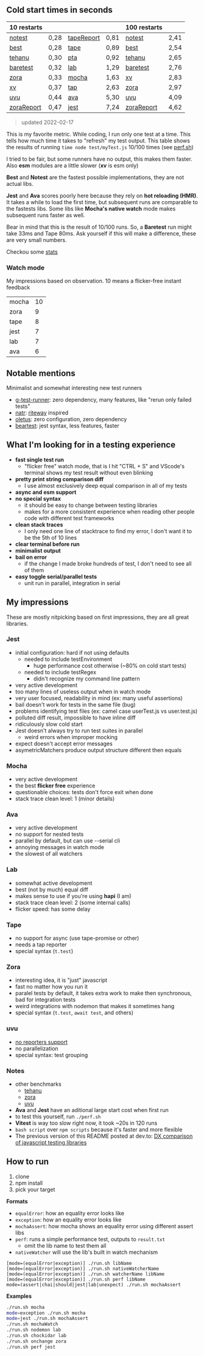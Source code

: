 ## Cold start times in seconds

| 10 restarts      |      |                 |      | 100 restarts      |      |
|------------------|:----:|-----------------|:----:|-------------------|:----:|
| [notest][1]      | 0,28 | [tapeReport][8] | 0,81 | [notest][1]       | 2,41 |
| [best][2]        | 0,28 | [tape][8]       | 0,89 | [best][2]         | 2,54 |
| [tehanu][3]      | 0,30 | [pta][9]        | 0,92 | [tehanu][3]       | 2,65 |
| [baretest][4]    | 0,32 | [lab][10]       | 1,29 | [baretest][4]     | 2,76 |
| [zora][5]        | 0,33 | [mocha][11]     | 1,63 | [xv][6]           | 2,83 |
| [xv][6]          | 0,37 | [tap][12]       | 2,63 | [zora][5]         | 2,97 |
| [uvu][7]         | 0,44 | [ava][13]       | 5,30 | [uvu][7]          | 4,09 |
| [zoraReport][5]  | 0,47 | [jest][14]      | 7,24 | [zoraReport][5]   | 4,62 |

> updated 2022-02-17

This is my favorite metric. While coding, I run only one test at a time. This tells how much time it takes to "refresh" my test output. This table shows the results of running `time node test/myTest.js` 10/100 times (see [perf.sh](./perf.sh))

I tried to be fair, but some runners have no output, this makes them faster. Also **esm** modules are a little slower (**xv** is esm only)

**Best** and **Notest** are the fastest possible implementations, they are not actual libs.

**Jest** and **Ava** scores poorly here because they rely on **hot reloading (HMR)**. It takes a while to load the first time, but subsequent runs are comparable to the fastests libs. Some libs like **Mocha's native watch** mode makes subsequent runs faster as well.

Bear in mind that this is the result of 10/100 runs. So, a **Baretest** run might take 33ms and Tape 80ms. Ask yourself if this will make a difference, these are very small numbers.

Checkou some [stats][40]


### Watch mode
My impressions based on observation. 10 means a flicker-free instant feedback

|          |    |
|----------|----|
| mocha    | 10 |
| zora     |  9 |
| tape     |  8 |
| jest     |  7 |
| lab      |  7 |
| ava      |  6 |

## Notable mentions
Minimalist and somewhat interesting new test runners
- [g-test-runner][15]: zero dependency, many features, like "rerun only failed tests"
- [natr][16]: [riteway][17] inspired
- [oletus][18]: zero configuration, zero dependency
- [beartest][19]: jest syntax, less features, faster


## What I'm looking for in a testing experience
- **fast single test run**
  - "flicker free" watch mode, that is I hit "CTRL + S" and VScode's terminal shows my test result without even blinking
- **pretty print string comparison diff**
  - I use almost exclusively deep equal comparison in all of my tests
- **async and esm support**
- **no special syntax**
  - it should be easy to change between testing libraries
  - makes for a more consistent experience when reading other people code with different test frameworks
- **clean stack traces**
  - I only need one line of stacktrace to find my error, I don't want it to be the 5th of 10 lines
- **clear terminal before run**
- **minimalist output**
- **bail on error**
  - if the change I made broke hundreds of test, I don't need to see all of them
- **easy toggle serial/parallel tests**
  - unit run in parallel, integration in serial


## My impressions
These are mostly nitpicking based on first impressions, they are all great libraries.

### Jest

- initial configuration: hard if not using defaults
  - needed to include testEnvironment
    - huge performance cost otherwise (~80% on cold start tests)
  - needed to include testRegex
    - didn't recognize my command line pattern
- very active development
- too many lines of useless output when in watch mode
- very user focused, readability in mind (ex: many useful assertions)
- bail doesn't work for tests in the same file (bug)
- problems identifying test files (ex: camel case userTest.js vs user.test.js)
- polluted diff result, impossible to have inline diff
- ridiculously slow cold start
- Jest doesn't always try to run test suites in parallel
  - weird errors when improper mocking
- expect doesn't accept error messages
- asymetricMatchers produce output structure different then equals

### Mocha
- very active development
- the best **flicker free** experience
- questionable choices: tests don't force exit when done
- stack trace clean level: 1 (minor details)

### Ava
- very active development
- no support for nested tests
- parallel by default, but can use --serial cli
- annoying messages in watch mode
- the slowest of all watchers

### Lab
- somewhat active development
- best (not by much) equal diff
- makes sense to use if you're using **hapi** (I am)
- stack trace clean level: 2 (some internal calls)
- flicker speed: has some delay

### Tape
- no support for async (use tape-promise or other)
- needs a tap reporter
- special syntax (`t.test`)

### Zora
- interesting idea, it is "just" javascript
- fast no matter how you run it
- paralel tests by default, it takes extra work to make then synchronous, bad for integration tests
- weird integrations with nodemon that makes it sometimes hang
- special syntax (`t.test`, `await test`, and others)

### uvu
- [no reporters support](https://github.com/lukeed/uvu/pull/107)
- no parallelization
- special syntax: test grouping


### Notes
- other benchmarks
  - [tehanu](https://github.com/prantlf/tehanu/tree/master/benchmarks)
  - [zora](https://github.com/lorenzofox3/zora/tree/master/perfs)
  - [uvu](https://github.com/lukeed/uvu#benchmarks)
- **Ava** and **Jest** have an aditional large start cost when first run
- to test this yourself, run `./perf.sh`
- **Vitest** is way too slow right now, it took ~20s in 120 runs
- `bash script` over `npm scripts` because it's faster and more flexible
- The previous version of this README posted at dev.to: [DX comparison of javascript testing libraries][41]

## How to run
1) clone
2) npm install
3) pick your target

**Formats**
- `equalError`: how an equality error looks like
- `exception`: how an equality error looks like
- `mochaAssert`: how mocha shows an equality error using different assert libs
- `perf`: runs a simple performance test, outputs to `result.txt`
  - omit the lib name to test them all
- `nativeWatcher` will use the lib's built in watch mechanism

```
[mode=(equalError|exception)] ./run.sh libName
[mode=(equalError|exception)] ./run.sh nativeWatcherName
[mode=(equalError|exception)] ./run.sh watcherName libName
[mode=(equalError|exception)] ./run.sh perf libName
mode=(assert|chai|should|jest|lab|unexpect) ./run.sh mochaAssert
```

**Examples**
```sh
./run.sh mocha
mode=exception ./run.sh mocha
mode=jest ./run.sh mochaAssert
./run.sh mochaWatch
./run.sh nodemon lab
./run.sh chockidar lab
./run.sh onchange zora
./run.sh perf jest
```

<!-- https://github.com/japa/core -->
<!-- Testman https://gist.github.com/earonesty/2a8ac3a03e88ac90292cc28c823eb80b -->
<!-- https://www.sohamkamani.com/blog/javascript/making-a-node-js-test-runner/ -->

[1]: test/employeeNotestTest.js
[2]: best/best.js
[3]: https://github.com/prantlf/tehanu
[4]: https://github.com/volument/baretest
[5]: https://github.com/lorenzofox3/zora
[6]: https://github.com/typicode/xv
[7]: https://github.com/lukeed/uvu
[8]: https://github.com/substack/tape
[9]: https://github.com/lorenzofox3/zora/tree/master/pta
[10]: https://github.com/hapijs/lab
[11]:  https://github.com/mochajs/mocha
[12]: https://github.com/tapjs/node-tap
[13]: https://github.com/avajs/ava
[14]: https://github.com/facebook/jest
[15]: https://github.com/ged-odoo/g-test-runner
[16]: https://github.com/krieselreihe/natr
[17]: https://github.com/ericelliott/riteway
[18]: https://github.com/bearror/oletus
[19]: https://github.com/rubber-duck-software/beartest
[40]: https://moiva.io/?npm=@hapi/lab+ava+baretest+jasmine+jest+mocha+tap+tape+tehanu+uvu+xv+zora
[41]: https://dev.to/icetbr/developer-ux-comparison-of-javascript-testing-libraries-2b9n
